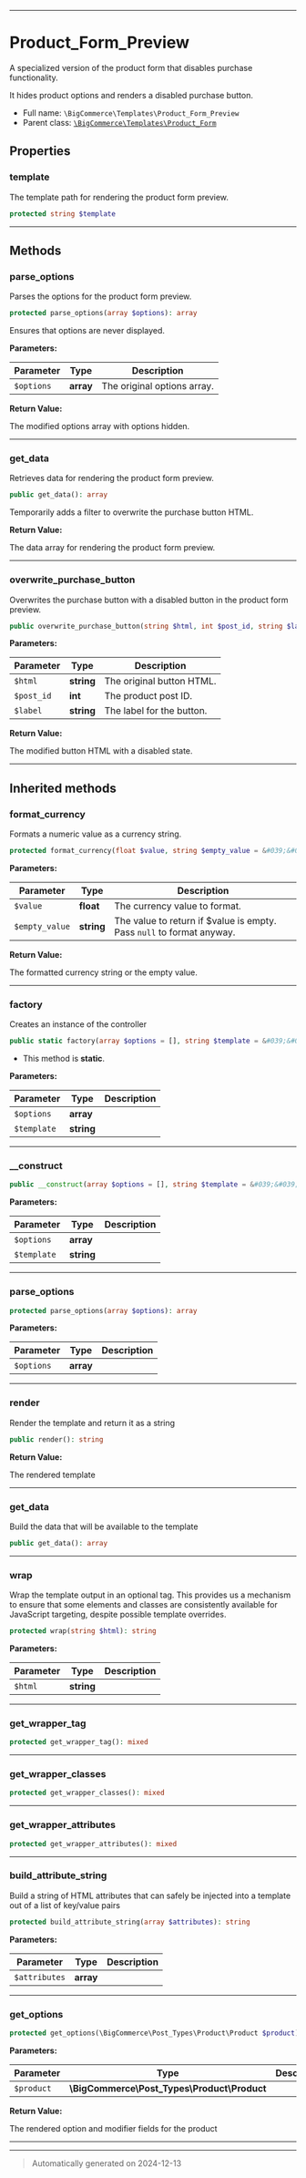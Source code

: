 ***

# Product_Form_Preview

A specialized version of the product form that disables purchase functionality.

It hides product options and renders a disabled purchase button.

* Full name: `\BigCommerce\Templates\Product_Form_Preview`
* Parent class: [`\BigCommerce\Templates\Product_Form`](./classes/BigCommerce/Templates/Product_Form.md)



## Properties


### template

The template path for rendering the product form preview.

```php
protected string $template
```







***

## Methods


### parse_options

Parses the options for the product form preview.

```php
protected parse_options(array $options): array
```

Ensures that options are never displayed.






**Parameters:**

| Parameter | Type | Description |
|-----------|------|-------------|
| `$options` | **array** | The original options array. |


**Return Value:**

The modified options array with options hidden.




***

### get_data

Retrieves data for rendering the product form preview.

```php
public get_data(): array
```

Temporarily adds a filter to overwrite the purchase button HTML.







**Return Value:**

The data array for rendering the product form preview.




***

### overwrite_purchase_button

Overwrites the purchase button with a disabled button in the product form preview.

```php
public overwrite_purchase_button(string $html, int $post_id, string $label): string
```








**Parameters:**

| Parameter | Type | Description |
|-----------|------|-------------|
| `$html` | **string** | The original button HTML. |
| `$post_id` | **int** | The product post ID. |
| `$label` | **string** | The label for the button. |


**Return Value:**

The modified button HTML with a disabled state.




***


## Inherited methods


### format_currency

Formats a numeric value as a currency string.

```php
protected format_currency(float $value, string $empty_value = &#039;&#039;): string
```








**Parameters:**

| Parameter | Type | Description |
|-----------|------|-------------|
| `$value` | **float** | The currency value to format. |
| `$empty_value` | **string** | The value to return if $value is empty. Pass `null` to format anyway. |


**Return Value:**

The formatted currency string or the empty value.




***

### factory

Creates an instance of the controller

```php
public static factory(array $options = [], string $template = &#039;&#039;): static
```



* This method is **static**.




**Parameters:**

| Parameter | Type | Description |
|-----------|------|-------------|
| `$options` | **array** |  |
| `$template` | **string** |  |





***

### __construct



```php
public __construct(array $options = [], string $template = &#039;&#039;): mixed
```








**Parameters:**

| Parameter | Type | Description |
|-----------|------|-------------|
| `$options` | **array** |  |
| `$template` | **string** |  |





***

### parse_options



```php
protected parse_options(array $options): array
```








**Parameters:**

| Parameter | Type | Description |
|-----------|------|-------------|
| `$options` | **array** |  |





***

### render

Render the template and return it as a string

```php
public render(): string
```









**Return Value:**

The rendered template




***

### get_data

Build the data that will be available to the template

```php
public get_data(): array
```












***

### wrap

Wrap the template output in an optional tag. This provides us a mechanism
to ensure that some elements and classes are consistently available
for JavaScript targeting, despite possible template overrides.

```php
protected wrap(string $html): string
```








**Parameters:**

| Parameter | Type | Description |
|-----------|------|-------------|
| `$html` | **string** |  |





***

### get_wrapper_tag



```php
protected get_wrapper_tag(): mixed
```












***

### get_wrapper_classes



```php
protected get_wrapper_classes(): mixed
```












***

### get_wrapper_attributes



```php
protected get_wrapper_attributes(): mixed
```












***

### build_attribute_string

Build a string of HTML attributes that can safely be
injected into a template out of a list of key/value pairs

```php
protected build_attribute_string(array $attributes): string
```








**Parameters:**

| Parameter | Type | Description |
|-----------|------|-------------|
| `$attributes` | **array** |  |





***

### get_options



```php
protected get_options(\BigCommerce\Post_Types\Product\Product $product): string
```








**Parameters:**

| Parameter | Type | Description |
|-----------|------|-------------|
| `$product` | **\BigCommerce\Post_Types\Product\Product** |  |


**Return Value:**

The rendered option and modifier fields for the product




***


***
> Automatically generated on 2024-12-13
